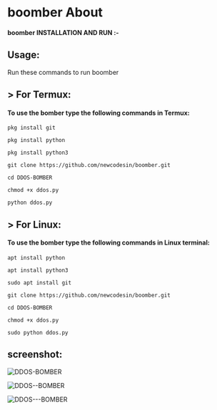 # boomber About


#### boomber INSTALLATION AND RUN :- 


## Usage:

Run these commands to run boomber

## > For Termux:

#### To use the bomber type the following commands in Termux:
```
pkg install git
```

```
pkg install python
```
```
pkg install python3
```
```
git clone https://github.com/newcodesin/boomber.git
```
```
cd DDOS-BOMBER
```
```
chmod +x ddos.py
```
```
python ddos.py

```
## > For Linux:

#### To use the bomber type the following commands in Linux terminal:
```
apt install python
```
```
apt install python3
```
```
sudo apt install git
```
```
git clone https://github.com/newcodesin/boomber.git
```
```
cd DDOS-BOMBER
```
```
chmod +x ddos.py
```
```
sudo python ddos.py 
```


## screenshot:



![DDOS-BOMBER](https://user-images.githubusercontent.com/97976765/169386159-7d5ed0a3-4a40-4a36-a79d-06fa70ff09fc.jpg)



![DDOS--BOMBER](https://user-images.githubusercontent.com/97976765/169386165-749504db-682a-4f89-83cd-bcdaa0aa2c19.jpg)




![DDOS---BOMBER](https://user-images.githubusercontent.com/97976765/169386167-5940fcf8-0003-4a10-9069-1dd6580ec853.jpg)

